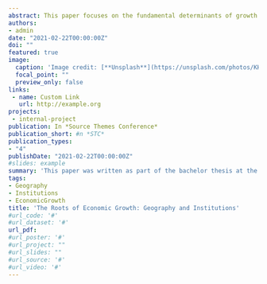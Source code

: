 ```yaml
---
abstract: This paper focuses on the fundamental determinants of growth. The geography and institutions hypothesis are highlighted, and the reversal of fortune is discussed.
authors:
- admin
date: "2021-02-22T00:00:00Z"
doi: ""
featured: true
image:
  caption: 'Image credit: [**Unsplash**](https://unsplash.com/photos/KHxxCc8XMNE)'
  focal_point: ""
  preview_only: false
links:
 - name: Custom Link
   url: http://example.org
projects:
 - internal-project
publication: In *Source Themes Conference*
publication_short: #n *STC*
publication_types:
- "4"
publishDate: "2021-02-22T00:00:00Z"
#slides: example
summary: 'This paper was written as part of the bachelor thesis at the Chair of International Economics (VWL III) at Justus Liebig University.'
tags:
- Geography
- Institutions
- EconomicGrowth
title: 'The Roots of Economic Growth: Geography and Institutions'
#url_code: '#'
#url_dataset: '#'
url_pdf: 
#url_poster: '#'
#url_project: ""
#url_slides: ""
#url_source: '#'
#url_video: '#'
---
```


